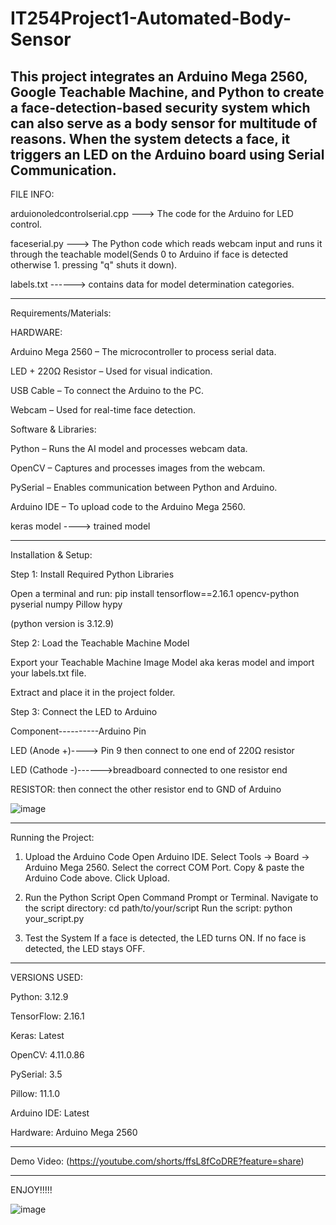 # IT254Project1-Automated-Body-Sensor
This project integrates an Arduino Mega 2560, Google Teachable Machine, and Python to create a face-detection-based security system which can also serve as a body sensor for multitude of reasons. 
When the system detects a face, it triggers an LED on the Arduino board using Serial Communication.
---------------------------------------------------------------------------------------------------------------------------------------------------------------------------------------------------------------------

FILE INFO:

arduionoledcontrolserial.cpp ---> The code for the Arduino for LED control.

faceserial.py ---> The Python code which reads webcam input and runs it through the teachable model(Sends 0 to Arduino if face is detected otherwise 1. pressing "q" shuts it down).

labels.txt ------> contains data for model determination categories.

---------------------------------------------------------------------------------------------------------------------------------------------------------------------------------------------------------------------



Requirements/Materials:







HARDWARE:

Arduino Mega 2560 – The microcontroller to process serial data.

LED + 220Ω Resistor – Used for visual indication.

USB Cable – To connect the Arduino to the PC.

Webcam – Used for real-time face detection.




Software & Libraries:

Python – Runs the AI model and processes webcam data.

OpenCV – Captures and processes images from the webcam.

PySerial – Enables communication between Python and Arduino.

Arduino IDE – To upload code to the Arduino Mega 2560.

keras model ----> trained model

---------------------------------------------------------------------------------------------------------------------------------------------------------------------------------------------------------------------
Installation & Setup:

Step 1: Install Required Python Libraries

Open a terminal and run: pip install tensorflow==2.16.1  opencv-python pyserial numpy Pillow hypy



(python version is 3.12.9)

Step 2: Load the Teachable Machine Model

Export your Teachable Machine Image Model aka keras model and import your labels.txt file.

Extract and place it in the project folder.

Step 3: Connect the LED to Arduino

Component----------Arduino Pin

LED (Anode +)----> Pin 9 then connect to one end of 220Ω resistor

LED (Cathode -)------>breadboard connected to one resistor end

RESISTOR: then connect the other resistor end to GND of Arduino

![image](https://github.com/user-attachments/assets/fe7a7077-179a-42e6-925d-a3c6e0fd93fc)


---------------------------------------------------------------------------------------------------------------------------------------------------------------------------------------------------------------------

Running the Project:

1. Upload the Arduino Code
Open Arduino IDE.
Select Tools → Board → Arduino Mega 2560.
Select the correct COM Port.
Copy & paste the Arduino Code above.
Click Upload.

2. Run the Python Script
Open Command Prompt or Terminal.
Navigate to the script directory: cd path/to/your/script
Run the script: python your_script.py


3. Test the System
If a face is detected, the LED turns ON.
If no face is detected, the LED stays OFF.

-------------------------------------------------------------------------------------------------------------------------------------------------------------------

VERSIONS USED:

Python: 3.12.9

TensorFlow: 2.16.1

Keras: Latest

OpenCV: 4.11.0.86

PySerial: 3.5

Pillow: 11.1.0

Arduino IDE: Latest

Hardware: Arduino Mega 2560

--------------------------------------------------------------------------------------------------------------------------------------------------------------------------------------------------------------------

Demo Video: (https://youtube.com/shorts/ffsL8fCoDRE?feature=share)


--------------------------------------------------------------------------------------------------------------------------------------------------------------------------------------------------------------------


ENJOY!!!!!




![image](https://github.com/user-attachments/assets/c152e881-0a17-4b33-a061-76b95753e0c9)












